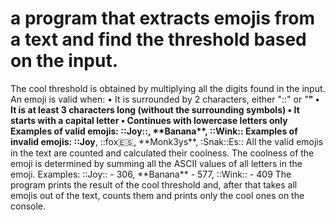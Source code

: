 # a program that extracts emojis from a text and find the threshold based on the input.

The cool threshold is obtained by multiplying all the digits found in the input.
An emoji is valid when:
•	It is surrounded by 2 characters, either "::" or "**"
•	It is at least 3 characters long (without the surrounding symbols)
•	It starts with a capital letter
•	Continues with lowercase letters only
Examples of valid emojis: ::Joy::, \*\*Banana\*\*, ::Wink::
Examples of invalid emojis: ::Joy**, ::fox:es:, \*\*Monk3ys\*\*, :Snak::Es::
All the valid emojis in the text are counted and calculated their coolness. The coolness of the emoji is determined by summing all the ASCII values of all letters in the emoji. 
Examples: ::Joy:: - 306, \*\*Banana\*\* - 577, ::Wink:: - 409
The program prints the result of the cool threshold and, after that takes all emojis out of the text, counts them and prints only the cool ones on the console.
